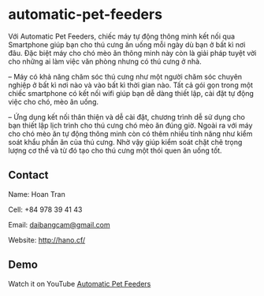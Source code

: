 # automatic-pet-feeders
 
 Với Automatic Pet Feeders, chiếc máy tự động thông minh kết nối qua Smartphone giúp bạn cho thú cưng ăn uống mỗi ngày dù bạn ở bất kì nơi đâu. Đặc biệt máy cho chó mèo ăn thông minh này còn là giải pháp tuyệt vời cho những ai làm việc văn phòng nhưng có thú cưng ở nhà.

 – Máy có khả năng chăm sóc thú cưng như một người chăm sóc chuyên nghiệp ở bất kì nơi nào và vào bất kì thời gian nào. Tất cả gói gọn trong một chiếc smartphone có kết nối wifi giúp bạn dễ dàng thiết lập, cài đặt tự động việc cho chó, mèo ăn uống.

 – Ứng dụng kết nối thân thiện và dễ cài đặt, chương trình dễ sử dụng cho bạn thiết lập lịch trình cho thú cưng chó mèo ăn đúng giờ. Ngoài ra với máy cho chó mèo ăn tự động thông minh còn có thêm nhiều tính năng như kiểm soát khẩu phần ăn của thú cưng. Nhờ vậy giúp kiểm soát chặt chẽ trọng lượng cơ thể và từ đó tạo cho thú cưng một thói quen ăn uống tốt. 

## Contact

Name: Hoan Tran

Cell: +84 978 39 41 43

Email: daibangcam@gmail.com

Website: http://hano.cf/

## Demo

Watch it on YouTube [Automatic Pet Feeders ](https://youtu.be/DuQtpC5zpVo)